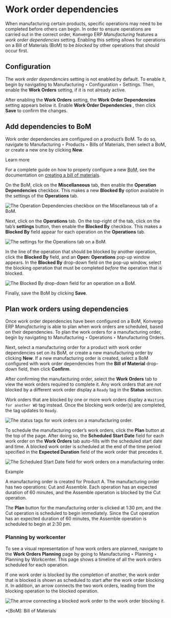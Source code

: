 # Work order dependencies

When manufacturing certain products, specific operations may need to be
completed before others can begin. In order to ensure operations are carried
out in the correct order, Konvergo ERP _Manufacturing_ features a _work order
dependencies_ setting. Enabling this setting allows for operations on a Bill
of Materials (BoM) to be _blocked_ by other operations that should occur
first.

## Configuration

The _work order dependencies_ setting is not enabled by default. To enable it,
begin by navigating to Manufacturing ‣ Configuration ‣ Settings. Then, enable
the **Work Orders** setting, if it is not already active.

After enabling the **Work Orders** setting, the **Work Order Dependencies**
setting appears below it. Enable **Work Order Dependencies** , then click
**Save** to confirm the changes.

## Add dependencies to BoM

Work order dependencies are configured on a product’s BoM. To do so, navigate
to Manufacturing ‣ Products ‣ Bills of Materials, then select a BoM, or create
a new one by clicking **New**.

<div class="admonition-learn-more alert">
<p class="alert-title">
Learn more</p><p>For a complete guide on how to properly configure a new <abbr title="Bill of Materials">BoM</abbr>, see the documentation on
<a href="bill_configuration#manufacturing-management-bill-configuration"><span class="std std-ref">creating a bill of materials</span></a>.</p>
</div>

On the BoM, click on the **Miscellaneous** tab, then enable the **Operation
Dependencies** checkbox. This makes a new **Blocked By** option available in
the settings of the **Operations** tab.

![The Operation Dependencies checkbox on the Miscellaneous tab of a
BoM.](../../../../_images/operation-dependencies.png)

Next, click on the **Operations** tab. On the top-right of the tab, click on
the tab’s **settings** button, then enable the **Blocked By** checkbox. This
makes a **Blocked By** field appear for each operation on the **Operations**
tab.

![The settings for the Operations tab on a
BoM.](../../../../_images/operations-settings.png)

In the line of the operation that should be blocked by another operation,
click the **Blocked By** field, and an **Open: Operations** pop-up window
appears. In the **Blocked By** drop-down field on the pop-up window, select
the blocking operation that must be completed _before_ the operation that is
blocked.

![The Blocked By drop-down field for an operation on a
BoM.](../../../../_images/blocked-by.png)

Finally, save the BoM by clicking **Save**.

## Plan work orders using dependencies

Once work order dependencies have been configured on a BoM, Konvergo ERP
_Manufacturing_ is able to plan when work orders are scheduled, based on their
dependencies. To plan the work orders for a manufacturing order, begin by
navigating to Manufacturing ‣ Operations ‣ Manufacturing Orders.

Next, select a manufacturing order for a product with work order dependencies
set on its BoM, or create a new manufacturing order by clicking **New**. If a
new manufacturing order is created, select a BoM configured with work order
dependencies from the **Bill of Material** drop-down field, then click
**Confirm**.

After confirming the manufacturing order, select the **Work Orders** tab to
view the work orders required to complete it. Any work orders that are _not_
blocked by a different work order display a `Ready` tag in the **Status**
section.

Work orders that are blocked by one or more work orders display a `Waiting for
another WO` tag instead. Once the blocking work order(s) are completed, the
tag updates to `Ready`.

![The status tags for work orders on a manufacturing
order.](../../../../_images/work-order-status.png)

To schedule the manufacturing order’s work orders, click the **Plan** button
at the top of the page. After doing so, the **Scheduled Start Date** field for
each work order on the **Work Orders** tab auto-fills with the scheduled start
date and time. A blocked work order is scheduled at the end of the time period
specified in the **Expected Duration** field of the work order that precedes
it.

![The Scheduled Start Date field for work orders on a manufacturing
order.](../../../../_images/scheduled-start-date.png) <div class="alert alert-success">
<p class="alert-title">
Example</p><p>A manufacturing order is created for Product A. The manufacturing order has two operations: Cut
and Assemble. Each operation has an expected duration of 60 minutes, and the Assemble operation
is blocked by the Cut operation.</p>
<p>The <b>Plan</b> button for the manufacturing order is clicked at 1:30 pm, and the Cut
operation is scheduled to begin immediately. Since the Cut operation has an expected duration of
60 minutes, the Assemble operation is scheduled to begin at 2:30 pm.</p>
</div>

### Planning by workcenter

To see a visual representation of how work orders are planned, navigate to the
**Work Orders Planning** page by going to Manufacturing ‣ Planning ‣ Planning
by Workcenter. This page shows a timeline of all the work orders scheduled for
each operation.

If one work order is blocked by the completion of another, the work order that
is blocked is shown as scheduled to start after the work order blocking it. In
addition, an arrow connects the two work orders, leading from the blocking
operation to the blocked operation.

![The arrow connecting a blocked work order to the work order blocking
it.](../../../../_images/planning-arrow.png)

  *[BoM]: Bill of Materials


